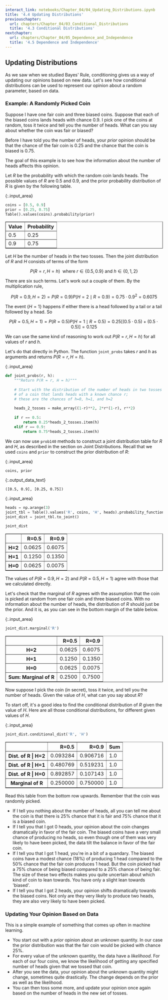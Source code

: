 ```yaml
---
interact_link: notebooks/Chapter_04/04_Updating_Distributions.ipynb
title: '4.4 Updating Distributions'
previouschapter:
  url: chapters/Chapter_04/03_Conditional_Distributions
  title: '4.3 Conditional Distributions'
nextchapter:
  url: chapters/Chapter_04/05_Dependence_and_Independence
  title: '4.5 Dependence and Independence'
---
```


## Updating Distributions ##

As we saw when we studied Bayes' Rule, conditioning gives us a way of updating our opinions based on new data. Let's see how conditional distributions can be used to represent our opinion about a random parameter, based on data.

### Example: A Randomly Picked Coin ###
Suppose I have one fair coin and three biased coins. Suppose that each of the biased coins lands heads with chance 0.9. I pick one of the coins at random, toss it twice and tell you the number of heads. What can you say about whether the coin was fair or biased?

Before I have told you the number of heads, your *prior* opinion should be that the chance of the fair coin is 0.25 and the chance that the coin is biased is 0.75.

The goal of this example is to see how the information about the number of heads affects this opinion.

Let $R$ be the probability with which the random coin lands heads. The possible values of $R$ are 0.5 and 0.9, and the prior probability distribution of $R$ is given by the following table.


{:.input_area}
```python
coins = [0.5, 0.9]
prior = [0.25, 0.75]
Table().values(coins).probability(prior)
```




<div markdown="0">
<table border="1" class="dataframe">
    <thead>
        <tr>
            <th>Value</th> <th>Probability</th>
        </tr>
    </thead>
    <tbody>
        <tr>
            <td>0.5  </td> <td>0.25       </td>
        </tr>
    </tbody>
        <tr>
            <td>0.9  </td> <td>0.75       </td>
        </tr>
    </tbody>
</table>
</div>



Let $H$ be the number of heads in the two tosses. Then the joint distribution of $R$ and $H$ consists of terms of the form

$$
P(R = r, H = h) ~~ \text{where } r \in \{0.5, 0.9\} \text{ and }
h \in \{ 0, 1, 2 \}
$$

There are six such terms. Let's work out a couple of them. By the multiplication rule,

$$
P(R = 0.9, H = 2) = P(R = 0.9)P(H = 2 \mid R = 0.9)
= 0.75 \cdot 0.9^2 = 0.6075
$$

The event $\{H = 1\}$ happens if either there is a head followed by a tail or a tail followed by a head. So

$$
P(R = 0.5, H = 1) = P(R = 0.5)P(H = 1 \mid R = 0.5)
= 0.25 [(0.5 \cdot 0.5) + (0.5 \cdot 0.5)] = 0.125
$$

We can use the same kind of reasoning to work out $P(R = r, H = h)$ for all values of $r$ and $h$. 

Let's do that directly in Python. The function `joint_probs` takes $r$ and $h$ as arguments and returns $P(R = r, H = h)$.


{:.input_area}
```python
def joint_probs(r, h):
    """Return P(R = r, H = h)"""
    
    # Start with the distribution of the number of heads in two tosses
    # of a coin that lands heads with a known chance r;
    # these are the chances of h=0, h=1, and h=2
    
    heads_2_tosses = make_array((1-r)**2, 2*r*(1-r), r**2)
    
    if r == 0.5:
        return 0.25*heads_2_tosses.item(h)
    elif r == 0.9:
        return 0.75*heads_2_tosses.item(h)
```

We can now use `prob140` methods to construct a joint distribution table for $R$ and $H$, as described in the section on Joint Distributions. Recall that we used `coins` and `prior` to construct the prior distribution of $R$:


{:.input_area}
```python
coins, prior
```




{:.output_data_text}
```
([0.5, 0.9], [0.25, 0.75])
```




{:.input_area}
```python
heads = np.arange(3)
joint_tbl = Table().values('R', coins, 'H', heads).probability_function(joint_probs)
joint_dist = joint_tbl.to_joint()

joint_dist
```




<div markdown="0">
<div>
<table border="1" class="dataframe">
  <thead>
    <tr style="text-align: right;">
      <th></th>
      <th>R=0.5</th>
      <th>R=0.9</th>
    </tr>
  </thead>
  <tbody>
    <tr>
      <th>H=2</th>
      <td>0.0625</td>
      <td>0.6075</td>
    </tr>
    <tr>
      <th>H=1</th>
      <td>0.1250</td>
      <td>0.1350</td>
    </tr>
    <tr>
      <th>H=0</th>
      <td>0.0625</td>
      <td>0.0075</td>
    </tr>
  </tbody>
</table>
</div>
</div>



The values of $P(R = 0.9, H = 2)$ and $P(R = 0.5, H = 1)$ agree with those that we calculated directly.

Let's check that the marginal of $R$ agrees with the assumption that the coin is picked at random from one fair coin and three biased coins. With no information about the number of heads, the distribution of $R$ should just be the prior. And it is, as you can see in the bottom margin of the table below.


{:.input_area}
```python
joint_dist.marginal('R')
```




<div markdown="0">
<div>
<table border="1" class="dataframe">
  <thead>
    <tr style="text-align: right;">
      <th></th>
      <th>R=0.5</th>
      <th>R=0.9</th>
    </tr>
  </thead>
  <tbody>
    <tr>
      <th>H=2</th>
      <td>0.0625</td>
      <td>0.6075</td>
    </tr>
    <tr>
      <th>H=1</th>
      <td>0.1250</td>
      <td>0.1350</td>
    </tr>
    <tr>
      <th>H=0</th>
      <td>0.0625</td>
      <td>0.0075</td>
    </tr>
    <tr>
      <th>Sum: Marginal of R</th>
      <td>0.2500</td>
      <td>0.7500</td>
    </tr>
  </tbody>
</table>
</div>
</div>



Now suppose I pick the coin (in secret), toss it twice, and tell you the number of heads. Given the value of $H$, what can you say about $R$?

To start off, it's a good idea to find the conditional distribution of $R$ given the value of $H$. Here are all those conditional distributions, for different given values of $H$. 


{:.input_area}
```python
joint_dist.conditional_dist('R', 'H')
```




<div markdown="0">
<div>
<table border="1" class="dataframe">
  <thead>
    <tr style="text-align: right;">
      <th></th>
      <th>R=0.5</th>
      <th>R=0.9</th>
      <th>Sum</th>
    </tr>
  </thead>
  <tbody>
    <tr>
      <th>Dist. of R | H=2</th>
      <td>0.093284</td>
      <td>0.906716</td>
      <td>1.0</td>
    </tr>
    <tr>
      <th>Dist. of R | H=1</th>
      <td>0.480769</td>
      <td>0.519231</td>
      <td>1.0</td>
    </tr>
    <tr>
      <th>Dist. of R | H=0</th>
      <td>0.892857</td>
      <td>0.107143</td>
      <td>1.0</td>
    </tr>
    <tr>
      <th>Marginal of R</th>
      <td>0.250000</td>
      <td>0.750000</td>
      <td>1.0</td>
    </tr>
  </tbody>
</table>
</div>
</div>



Read this table from the bottom row upwards. Remember that the coin was randomly picked.
- If I tell you nothing about the number of heads, all you can tell me about the coin is that there is 25% chance that it is fair and 75% chance that it is a biased coin.
- If I tell you that I got 0 heads, your opinion about the coin changes dramatically in favor of the fair coin. The biased coins have a very small chance of producing no heads, so even though one of them was very likely to have been picked, the data tilt the balance in favor of the fair coin.
- If I tell you that I got 1 head, you're in a bit of a quandary. The biased coins have a modest chance (18%) of producing 1 head compared to the 50% chance that the fair coin produces 1 head. But the coin picked had a 75% chance of being biased compared to a 25% chance of being fair. The size of these two effects makes you quite uncertain about which kind of coin to lean towards. You have only a slight lean towards 'biased'.
- If I tell you that I got 2 heads, your opinion shifts dramatically towards the biased coins. Not only are they very likely to produce two heads, they are also very likely to have been picked.

### Updating Your Opinion Based on Data ###
This is a simple example of something that comes up often in machine learning. 
- You start out with a *prior* opinion about an unknown quantity. In our case the prior distribution was that the fair coin would be picked with chance 25%.
- For every value of the unknown quantity, the data have a *likelihood*. For each of our four coins, we know the likelihood of getting any specified number of heads given that we tossed that coin.
- After you see the data, your opinion about the unknown quantity might change, sometimes quite drastically. The change depends on the prior as well as the likelihood.
- You can then toss some more, and update your opinion once again based on the number of heads in the new set of tosses.
